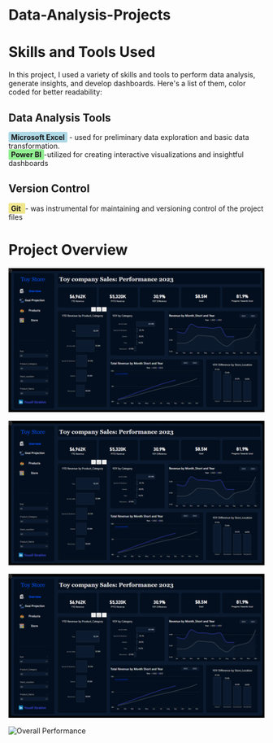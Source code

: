 # Data-Analysis-Projects

# Skills and Tools Used

 In this project, I used a variety of skills and tools to perform data analysis, generate insights, and develop dashboards. Here's a list of them, color coded for better readability:

## **Data Analysis Tools**
<span style="background-color:#ADD8E6; padding:2px 5px; border-radius:3px; font-weight:bold;">Microsoft Excel</span> - used for preliminary data exploration and basic data transformation.
  <br/> 
   <span style="background-color:#90EE90; padding:2px 5px; border-radius:3px;font-weight:bold;">Power BI</span>-utilized for creating interactive visualizations and insightful dashboards
  

## Version Control
<span style="background-color:#F0E68C; padding:2px 5px; border-radius:3px;font-weight:bold;">Git </span> - was instrumental for maintaining and versioning control of the project files

# Project Overview

![Overall Performance](Toy%20Store%20Sales/Images/Screenshot%202024-12-09%20101055.png)

![Overall Performance](Toy%20Store%20Sales/Images/Screenshot%202024-12-09%20101055.png)

![Overall Performance](Toy%20Store%20Sales/Images/Screenshot%202024-12-09%20101055.png)

![Overall Performance](Toy%Store%Sales/Images/Overview.png)





